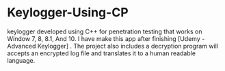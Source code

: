 # Keylogger-Using-CP
keylogger developed using C++ for penetration testing that works on Window 7, 8, 8.1, And 10. I have make this app after finishing [Udemy - Advanced Keylogger] . The project also includes a decryption program will accepts an encrypted log file and translates it to a human readable language.

